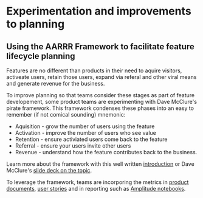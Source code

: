 # Experimentation and improvements to planning

## Using the AARRR Framework to facilitate feature lifecycle planning

Features are no different than products in their need to aquire visitors, activeate users, retain those users, expand via referal and other viral means and generate revenue for the business.

To improve planning so that teams consider these stages as part of feature developement, some product teams are experimenting with Dave McClure's pirate framework. This framework condenses these phases into an easy to remember (if not comical sounding) mnemonic:

- Aquisition - grow the number of users using the feature
- Activation - improve the number of users who see value
- Retention - ensure activiated users come back to the feature
- Referral - ensure your users invite other users
- Revenue - understand how the feature contributes back to the business.

Learn more about the framework with this well written [introduction](https://medium.com/@ginoarendsz/an-introduction-to-the-aarrr-framework-b8570d6ae0d2) or Dave McClure's [slide deck on the topic](https://www.slideshare.net/dmc500hats/startup-metrics-for-pirates-long-version).

To leverage the framework, teams are incorporing the metrics in [product documents](https://docs.google.com/document/d/1-TIKwwQd2eQEH0PCuBhOitLcm31Pdx5NmCShVj6JqyU/edit#bookmark=id.gp24i8rlesx), [user stories](https://miro.com/app/board/o9J_ltNMJnI=/) and in reporting such as [Amplitude notebooks](https://analytics.amplitude.com/sourcegraph/notebook/h7td539?source=sidebar).
